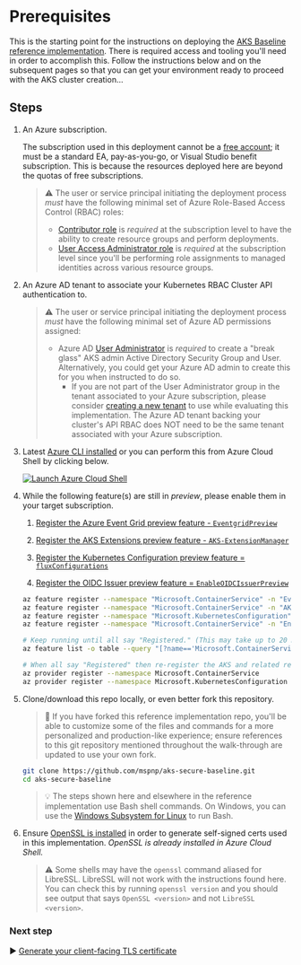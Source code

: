 # Prerequisites

This is the starting point for the instructions on deploying the [AKS Baseline reference implementation](./README.md). There is required access and tooling you'll need in order to accomplish this. Follow the instructions below and on the subsequent pages so that you can get your environment ready to proceed with the AKS cluster creation...

## Steps

1. An Azure subscription.

   The subscription used in this deployment cannot be a [free account](https://azure.microsoft.com/free); it must be a standard EA, pay-as-you-go, or Visual Studio benefit subscription. This is because the resources deployed here are beyond the quotas of free subscriptions.

   > :warning: The user or service principal initiating the deployment process _must_ have the following minimal set of Azure Role-Based Access Control (RBAC) roles:
   >
   > * [Contributor role](https://docs.microsoft.com/azure/role-based-access-control/built-in-roles#contributor) is _required_ at the subscription level to have the ability to create resource groups and perform deployments.
   > * [User Access Administrator role](https://docs.microsoft.com/azure/role-based-access-control/built-in-roles#user-access-administrator) is _required_ at the subscription level since you'll be performing role assignments to managed identities across various resource groups.

1. An Azure AD tenant to associate your Kubernetes RBAC Cluster API authentication to.

   > :warning: The user or service principal initiating the deployment process _must_ have the following minimal set of Azure AD permissions assigned:
   >
   > * Azure AD [User Administrator](https://docs.microsoft.com/azure/active-directory/users-groups-roles/directory-assign-admin-roles#user-administrator-permissions) is _required_ to create a "break glass" AKS admin Active Directory Security Group and User. Alternatively, you could get your Azure AD admin to create this for you when instructed to do so.
   >   * If you are not part of the User Administrator group in the tenant associated to your Azure subscription, please consider [creating a new tenant](https://docs.microsoft.com/azure/active-directory/fundamentals/active-directory-access-create-new-tenant#create-a-new-tenant-for-your-organization) to use while evaluating this implementation. The Azure AD tenant backing your cluster's API RBAC does NOT need to be the same tenant associated with your Azure subscription.

1. Latest [Azure CLI installed](https://docs.microsoft.com/cli/azure/install-azure-cli?view=azure-cli-latest) or you can perform this from Azure Cloud Shell by clicking below.

   [![Launch Azure Cloud Shell](https://docs.microsoft.com/azure/includes/media/cloud-shell-try-it/launchcloudshell.png)](https://shell.azure.com)

1. While the following feature(s) are still in _preview_, please enable them in your target subscription.

   1. [Register the Azure Event Grid preview feature - `EventgridPreview`](https://docs.microsoft.com/azure/aks/quickstart-event-grid#register-the-eventgridpreview-preview-feature)

   1. [Register the AKS Extensions preview feature - `AKS-ExtensionManager`](https://docs.microsoft.com/azure/aks/cluster-extensions?tabs=azure-cli#register-the-aks-extensionmanager-preview-features)

   1. [Register the Kubernetes Configuration preview feature = `fluxConfigurations`](https://docs.microsoft.com/azure/azure-arc/kubernetes/tutorial-use-gitops-flux2#for-azure-kubernetes-service-clusters)

   1. [Register the OIDC Issuer preview feature = `EnableOIDCIssuerPreview`](https://docs.microsoft.com/azure/aks/cluster-configuration#oidc-issuer-preview)

   ```bash
   az feature register --namespace "Microsoft.ContainerService" -n "EventgridPreview"
   az feature register --namespace "Microsoft.ContainerService" -n "AKS-ExtensionManager"
   az feature register --namespace "Microsoft.KubernetesConfiguration" -n "fluxConfigurations"
   az feature register --namespace "Microsoft.ContainerService" -n "EnableOIDCIssuerPreview"

   # Keep running until all say "Registered." (This may take up to 20 minutes.)
   az feature list -o table --query "[?name=='Microsoft.ContainerService/EventgridPreview' || name=='Microsoft.ContainerService/AKS-ExtensionManager' || name=='Microsoft.ContainerService/EnableOIDCIssuerPreview' || name=='Microsoft.KubernetesConfiguration/fluxConfigurations'].{Name:name,State:properties.state}"

   # When all say "Registered" then re-register the AKS and related resource providers
   az provider register --namespace Microsoft.ContainerService
   az provider register --namespace Microsoft.KubernetesConfiguration
   ```

1. Clone/download this repo locally, or even better fork this repository.

   > :twisted_rightwards_arrows: If you have forked this reference implementation repo, you'll be able to customize some of the files and commands for a more personalized and production-like experience; ensure references to this git repository mentioned throughout the walk-through are updated to use your own fork.

   ```bash
   git clone https://github.com/mspnp/aks-secure-baseline.git
   cd aks-secure-baseline
   ```

   > :bulb: The steps shown here and elsewhere in the reference implementation use Bash shell commands. On Windows, you can use the [Windows Subsystem for Linux](https://docs.microsoft.com/windows/wsl/about) to run Bash.

1. Ensure [OpenSSL is installed](https://github.com/openssl/openssl#download) in order to generate self-signed certs used in this implementation. _OpenSSL is already installed in Azure Cloud Shell._

   > :warning: Some shells may have the `openssl` command aliased for LibreSSL. LibreSSL will not work with the instructions found here. You can check this by running `openssl version` and you should see output that says `OpenSSL <version>` and not `LibreSSL <version>`.

### Next step

:arrow_forward: [Generate your client-facing TLS certificate](./02-ca-certificates.md)
